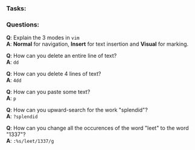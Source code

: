 ### Tasks:

### Questions:

**Q**: Explain the 3 modes in `vim`  
**A**: **Normal** for navigation, **Insert** for text insertion and **Visual** for marking.

**Q**: How can you delete an entire line of text?  
**A**: `dd`

**Q**: How can you delete 4 lines of text?  
**A**: `4dd`

**Q**: How can you paste some text?  
**A**: `p`

**Q**: How can you upward-search for the work "splendid"?  
**A**: `?splendid`

**Q**: How can you change all the occurences of the word "leet" to the word "1337"?  
**A**: `:%s/leet/1337/g`
